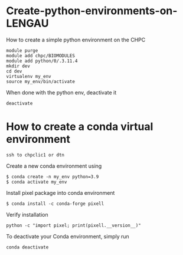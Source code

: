 # Create-python-environments-on-LENGAU
How to create a simple python environment on the CHPC

```
module purge
module add chpc/BIOMODULES
module add python/0/.3.11.4
mkdir dev
cd dev
virtualenv my_env
source my_env/bin/activate
```
When done with the python env, deactivate it

```
deactivate
```
# How to create a conda virtual environment

```
ssh to chpclic1 or dtn
```
Create a new conda environment using
```
$ conda create -n my_env python=3.9
$ conda activate my_env
```

Install pixel package into conda environment
```
$ conda install -c conda-forge pixell
```

Verify installation

```
python -c "import pixel; print(pixell.__version__)"
```
To deactivate your Conda environment, simply run

```
conda deactivate
```
